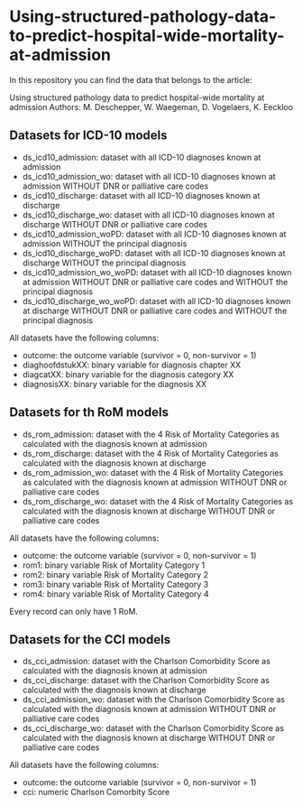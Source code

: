 # Using-structured-pathology-data-to-predict-hospital-wide-mortality-at-admission

In this repository you can find the data that belongs to the article:

Using structured pathology data to predict hospital-wide mortality at admission
Authors: M. Deschepper, W. Waegeman, D. Vogelaers, K. Eeckloo



## Datasets for ICD-10 models

- ds_icd10_admission: dataset with all ICD-10 diagnoses known at admission
- ds_icd10_admission_wo: dataset with all ICD-10 diagnoses known at admission WITHOUT DNR or palliative care codes
- ds_icd10_discharge: dataset with all ICD-10 diagnoses known at discharge
- ds_icd10_discharge_wo: dataset with all ICD-10 diagnoses known at discharge WITHOUT DNR or palliative care codes
- ds_icd10_admission_woPD: dataset with all ICD-10 diagnoses known at admission WITHOUT the principal diagnosis
- ds_icd10_discharge_woPD: dataset with all ICD-10 diagnoses known at discharge WITHOUT the principal diagnosis
- ds_icd10_admission_wo_woPD: dataset with all ICD-10 diagnoses known at admission WITHOUT DNR or palliative care codes and WITHOUT the principal diagnosis
- ds_icd10_discharge_wo_woPD: dataset with all ICD-10 diagnoses known at discharge WITHOUT DNR or palliative care codes and WITHOUT the principal diagnosis

All datasets have the following columns:

- outcome: the outcome variable (survivor = 0, non-survivor = 1)
- diaghoofdstukXX: binary variable for diagnosis chapter XX
- diagcatXX: binary variable for the diagnosis category XX
- diagnosisXX: binary variable for the diagnosis XX


## Datasets for th RoM models

- ds_rom_admission: dataset with the 4 Risk of Mortality Categories as calculated with the diagnosis known at admission
- ds_rom_discharge: dataset with the 4 Risk of Mortality Categories as calculated with the diagnosis known at discharge
- ds_rom_admission_wo: dataset with the 4 Risk of Mortality Categories as calculated with the diagnosis known at admission WITHOUT DNR or palliative care codes
- ds_rom_discharge_wo: dataset with the 4 Risk of Mortality Categories as calculated with the diagnosis known at discharge WITHOUT DNR or palliative care codes

All datasets have the following columns:
- outcome: the outcome variable (survivor = 0, non-survivor = 1)
- rom1: binary variable Risk of Mortality Category 1
- rom2: binary variable Risk of Mortality Category 2
- rom3: binary variable Risk of Mortality Category 3
- rom4: binary variable Risk of Mortality Category 4

Every record can only have 1 RoM.

## Datasets for the CCI models

- ds_cci_admission: dataset with the Charlson Comorbidity Score as calculated with the diagnosis known at admission
- ds_cci_discharge: dataset with the Charlson Comorbidity Score as calculated with the diagnosis known at discharge
- ds_cci_admission_wo: dataset with the Charlson Comorbidity Score as calculated with the diagnosis known at admission WITHOUT DNR or palliative care codes
- ds_cci_discharge_wo: dataset with the Charlson Comorbidity Score as calculated with the diagnosis known at discharge WITHOUT DNR or palliative care codes

All datasets have the following columns:
- outcome: the outcome variable (survivor = 0, non-survivor = 1)
- cci: numeric Charlson Comorbity Score 

